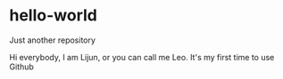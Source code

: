 # hello-world
Just another repository

Hi everybody,
I am Lijun, or you can call me Leo. It's my first time to use Github
